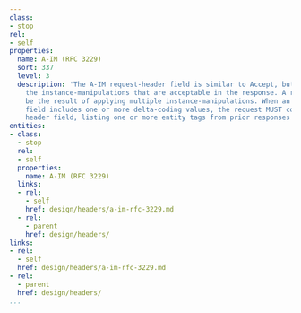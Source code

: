 ```yaml
---
class:
- stop
rel:
- self
properties:
  name: A-IM (RFC 3229)
  sort: 337
  level: 3
  description: 'The A-IM request-header field is similar to Accept, but restricts
    the instance-manipulations that are acceptable in the response. A response may
    be the result of applying multiple instance-manipulations. When an A-IM request-header
    field includes one or more delta-coding values, the request MUST contain an If-None-Match
    header field, listing one or more entity tags from prior responses for the request-URI. '
entities:
- class:
  - stop
  rel:
  - self
  properties:
    name: A-IM (RFC 3229)
  links:
  - rel:
    - self
    href: design/headers/a-im-rfc-3229.md
  - rel:
    - parent
    href: design/headers/
links:
- rel:
  - self
  href: design/headers/a-im-rfc-3229.md
- rel:
  - parent
  href: design/headers/
...
```

